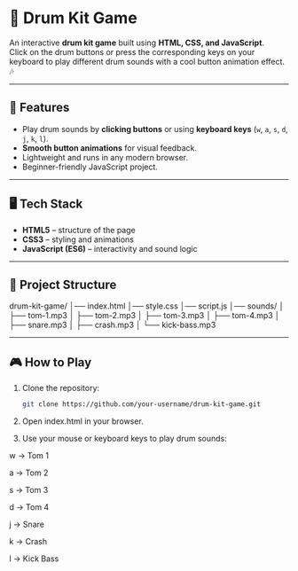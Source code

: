 # 🥁 Drum Kit Game

An interactive **drum kit game** built using **HTML, CSS, and JavaScript**.  
Click on the drum buttons or press the corresponding keys on your keyboard to play different drum sounds with a cool button animation effect. 🎶

---

## 🚀 Features
- Play drum sounds by **clicking buttons** or using **keyboard keys** (`w`, `a`, `s`, `d`, `j`, `k`, `l`).
- **Smooth button animations** for visual feedback.
- Lightweight and runs in any modern browser.
- Beginner-friendly JavaScript project.

---

## 🖥️ Tech Stack
- **HTML5** – structure of the page  
- **CSS3** – styling and animations  
- **JavaScript (ES6)** – interactivity and sound logic  

---

## 📂 Project Structure
drum-kit-game/
│── index.html
│── style.css
│── script.js
│── sounds/
│ ├── tom-1.mp3
│ ├── tom-2.mp3
│ ├── tom-3.mp3
│ ├── tom-4.mp3
│ ├── snare.mp3
│ ├── crash.mp3
│ └── kick-bass.mp3


---

## 🎮 How to Play
1. Clone the repository:
   ```bash
   git clone https://github.com/your-username/drum-kit-game.git
2. Open index.html in your browser.

3. Use your mouse or keyboard keys to play drum sounds:

w → Tom 1

a → Tom 2

s → Tom 3

d → Tom 4

j → Snare

k → Crash

l → Kick Bass

